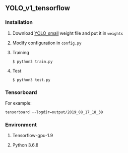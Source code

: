 ## YOLO_v1_tensorflow



### Installation

1. Download [YOLO_small](https://pan.baidu.com/s/1mhE0WL6)
weight file and put it in `weights`

2. Modify configuration in `config.py`

3. Training
	```Shell
	$ python3 train.py
	```

4. Test
	```Shell
	$ python3 test.py
	```
    
### Tensorboard
For example:
    
    tensorboard --logdir=output/2019_08_17_18_38
    
### Environment
1. Tensorflow-gpu-1.9

2. Python 3.6.8
